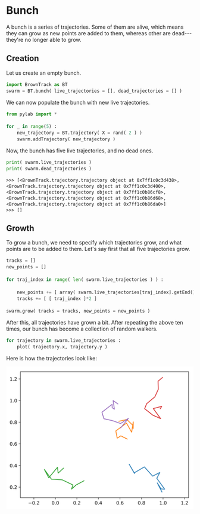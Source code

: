 # Bunch

A bunch is a series of trajectories. Some of them are alive, which means they can grow as new points are added to them, whereas other are dead---they're no longer able to grow.

## Creation

Let us create an empty bunch.
```python
import BrownTrack as BT
swarm = BT.bunch( live_trajectories = [], dead_trajectories = [] )
```
We can now populate the bunch with new live trajectories.
```python
from pylab import *

for _ in range(5) :
    new_trajectory = BT.trajectory( X = rand( 2 ) )
    swarm.addTrajectory( new_trajectory )
```
Now, the bunch has five live trajectories, and no dead ones.
```python
print( swarm.live_trajectories )
print( swarm.dead_trajectories )
```
```console
>>> [<BrownTrack.trajectory.trajectory object at 0x7ff1c0c3d438>, <BrownTrack.trajectory.trajectory object at 0x7ff1c0c3d400>, <BrownTrack.trajectory.trajectory object at 0x7ff1c0b86cf8>, <BrownTrack.trajectory.trajectory object at 0x7ff1c0b86d68>, <BrownTrack.trajectory.trajectory object at 0x7ff1c0b86da0>]
>>> []

```

## Growth

To grow a bunch, we need to specify which trajectories grow, and what points are to be added to them. Let's say first that all five trajectories grow.
```python
tracks = []
new_points = []

for traj_index in range( len( swarm.live_trajectories ) ) :

    new_points += [ array( swarm.live_trajectories[traj_index].getEnd() ) + 0.2*( rand( 2 ) - .5 ) ]
    tracks += [ [ traj_index ]*2 ]

swarm.grow( tracks = tracks, new_points = new_points )
```
After this, all trajectories have grown a bit. After repeating the above ten times, our bunch has become a collection of random walkers.
```python
for trajectory in swarm.live_trajectories :
    plot( trajectory.x, trajectory.y )
```
Here is how the trajectories look like:

![Bunch of live trajectories](../figures/bunch.svg)
